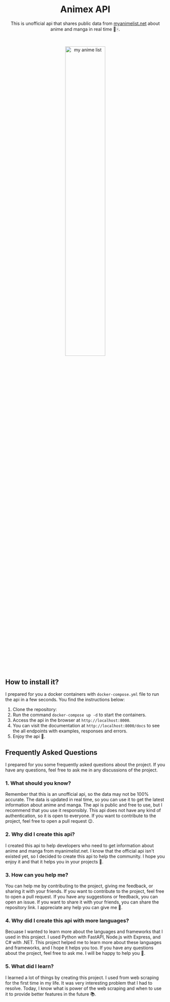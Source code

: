 <h1 align="center">Animex API</h1>

<p align="center">This is unofficial api that shares public data from <a href="https://myanimelist.net/">myanimelist.net</a> about anime and manga in real time 🎏🀄.</p>

<div align="center" style="margin: 40px 0;">
    <img width="50%" src="https://static.wikia.nocookie.net/enanimanga/images/7/76/Myanimelist_logo.png/revision/latest?cb=20191121020509" alt="my anime list" />
</div>

## How to install it?

I prepared for you a docker containers with `docker-compose.yml` file to run the api in a few seconds. You find the instructions below:

1. Clone the repository:
2. Run the command `docker-compose up -d` to start the containers.
3. Access the api in the browser at `http://localhost:8000`.
4. You can visit the documentation at `http://localhost:8000/docs` to see the all endpoints with examples, responses and errors.
5. Enjoy the api 🚀.

## Frequently Asked Questions

I prepared for you some frequently asked questions about the project. If you have any questions, feel free to ask me in any discussions of the project.

### 1. What should you know?

Remember that this is an unofficial api, so the data may not be 100% accurate. The data is updated in real time, so you can use it to get the latest information about anime and manga. The api is public and free to use, but I recommend that you use it responsibly. This api does not have any kind of authentication, so it is open to everyone. If you want to contribute to the project, feel free to open a pull request 😉.

### 2. Why did I create this api?

I created this api to help developers who need to get information about anime and manga from myanimelist.net. I know that the official api isn't existed yet, so I decided to create this api to help the community. I hope you enjoy it and that it helps you in your projects 🚀.

### 3. How can you help me?

You can help me by contributing to the project, giving me feedback, or sharing it with your friends. If you want to contribute to the project, feel free to open a pull request. If you have any suggestions or feedback, you can open an issue. If you want to share it with your friends, you can share the repository link. I appreciate any help you can give me 🙏.

### 4. Why did I create this api with more languages?

Becuase I wanted to learn more about the languages and frameworks that I used in this project. I used Python with FastAPI, Node.js with Express, and C# with .NET. This project helped me to learn more about these languages and frameworks, and I hope it helps you too. If you have any questions about the project, feel free to ask me. I will be happy to help you 🤗.

### 5. What did I learn?

I learned a lot of things by creating this project. I used from web scraping for the first time in my life. It was very interesting problem that I had to resolve. Today, I know what is power of the web scraping and when to use it to provide better features in the future 📚.
